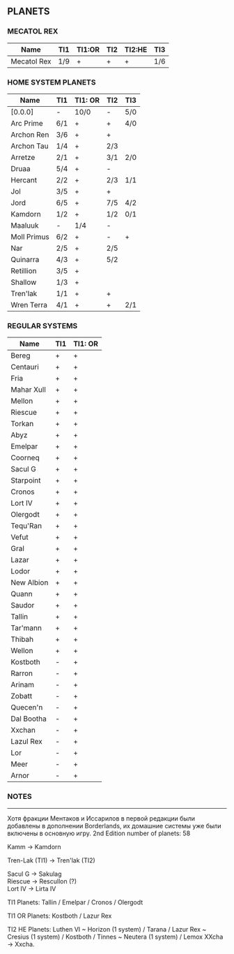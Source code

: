 ## PLANETS

### MECATOL REX

Name | TI1 | TI1:OR | TI2 | TI2:HE | TI3
-- | -- | -- | -- | -- | -- 
Mecatol Rex | 1/9 | + | + | + | 1/6

### HOME SYSTEM PLANETS

Name | TI1 | TI1: OR | TI2 | TI3
-- | -- | -- | -- | --
[0.0.0] | - | 10/0 | - | 5/0
Arc Prime | 6/1 | + | + | 4/0
Archon Ren | 3/6 | + | +
Archon Tau | 1/4 | + | 2/3
Arretze | 2/1 | + | 3/1 | 2/0
Druaa | 5/4 | + | -
Hercant | 2/2 | + | 2/3 | 1/1
Jol | 3/5 | + | +
Jord | 6/5 | + | 7/5 | 4/2
Kamdorn | 1/2 | + | 1/2 | 0/1
Maaluuk | - | 1/4 | -
Moll Primus | 6/2 | + | - | + |
Nar | 2/5 | + | 2/5
Quinarra | 4/3 | + | 5/2
Retillion | 3/5 | +
Shallow | 1/3 | +
Tren'lak | 1/1 | + | +
Wren Terra | 4/1 | + | + | 2/1

### REGULAR SYSTEMS

Name | TI1 | TI1: OR
-- | -- | --
Bereg | + | +
Centauri | + | +
Fria | + | +
Mahar Xull | + | +
Mellon | + | +
Riescue | + | +
Torkan | + | +
Abyz | + | +
Emelpar | + | +
Coorneq | + | +
Sacul G | + | +
Starpoint | + | +
Cronos | + | +
Lort IV | + | +
Olergodt | + | +
Tequ'Ran | + | +
Vefut | + | +
Gral | + | +
Lazar | + | +
Lodor | + | +
New Albion | + | +
Quann | + | +
Saudor | + | +
Tallin | + | +
Tar'mann | + | +
Thibah | + | +
Wellon | + | +
Kostboth | - | +
Rarron | - | +
Arinam | - | +
Zobatt | - | +
Quecen'n | - | +
Dal Bootha | - | +
Xxchan | - | +
Lazul Rex | - | +
Lor | - | +
Meer | - | +
Arnor | - | +


### NOTES
---

Хотя фракции Ментаков и Иссарилов в первой редакции были добавлены в дополнении Borderlands, их домашние системы уже были включены в основную игру.
2nd Edition number of planets: 58

Kamm -> Kamdorn

Tren-Lak (TI1) -> Tren'lak (TI2)

Sacul G -> Sakulag  
Riescue -> Rescullon (?)  
Lort IV -> Lirta IV

TI1 Planets: Tallin / Emelpar / Cronos / Olergodt

TI1 OR Planets: Kostboth / Lazur Rex 

TI2 HE Planets: Luthen VI ~ Horizon (1 system) / Tarana / Lazur Rex ~ Cresius (1 system) / Kostboth / Tinnes ~ Neutera (1 system) / Lemox
XXcha -> Xxcha.
